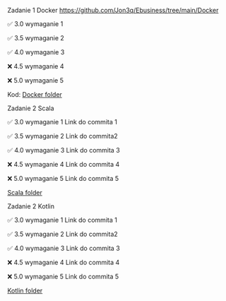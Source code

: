Zadanie 1 Docker https://github.com/Jon3q/Ebusiness/tree/main/Docker

✅ 3.0 wymaganie 1 

✅ 3.5 wymaganie 2

✅ 4.0 wymaganie 3 

❌ 4.5 wymaganie 4 

❌ 5.0 wymaganie 5 

Kod: [Docker folder](https://github.com/Jon3q/Ebusiness/tree/main/Docker)

Zadanie 2 Scala

✅ 3.0 wymaganie 1 Link do commita 1

✅ 3.5 wymaganie 2 Link do commita2

✅ 4.0 wymaganie 3 Link do commita 3

❌ 4.5 wymaganie 4 Link do commita 4

❌ 5.0 wymaganie 5 Link do commita 5

[Scala folder]()

Zadanie 2 Kotlin

✅ 3.0 wymaganie 1 Link do commita 1

✅ 3.5 wymaganie 2 Link do commita2

✅ 4.0 wymaganie 3 Link do commita 3

❌ 4.5 wymaganie 4 Link do commita 4

❌ 5.0 wymaganie 5 Link do commita 5

[Kotlin folder]()
